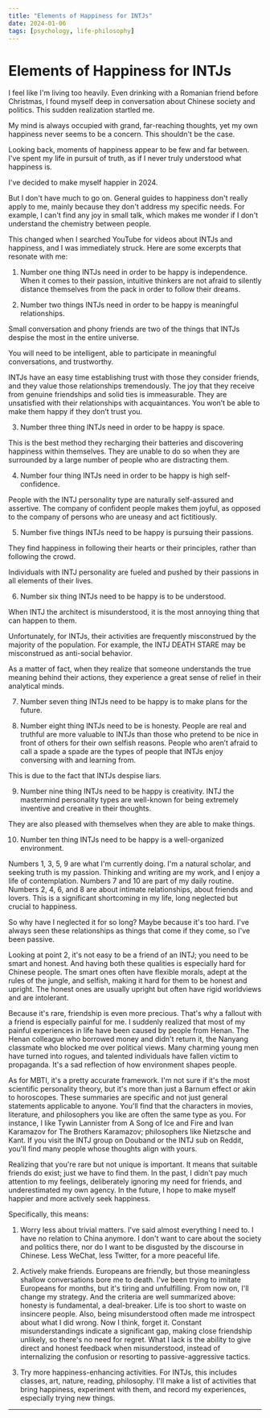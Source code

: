 ```yaml
---
title: "Elements of Happiness for INTJs"
date: 2024-01-06
tags: [psychology, life-philosophy]
---
```


# Elements of Happiness for INTJs


I feel like I'm living too heavily. Even drinking with a Romanian friend before Christmas, I found myself deep in conversation about Chinese society and politics. This sudden realization startled me.

My mind is always occupied with grand, far-reaching thoughts, yet my own happiness never seems to be a concern. This shouldn't be the case.

Looking back, moments of happiness appear to be few and far between. I've spent my life in pursuit of truth, as if I never truly understood what happiness is.

I've decided to make myself happier in 2024.

But I don't have much to go on. General guides to happiness don't really apply to me, mainly because they don't address my specific needs. For example, I can't find any joy in small talk, which makes me wonder if I don't understand the chemistry between people.

This changed when I searched YouTube for videos about INTJs and happiness, and I was immediately struck. Here are some excerpts that resonate with me:

1. Number one thing INTJs need in order to be happy is independence. When it comes to their passion, intuitive thinkers are not afraid to silently distance themselves from the pack in order to follow their dreams.

2. Number two things INTJs need in order to be happy is meaningful relationships. 

Small conversation and phony friends are two of the things that INTJs despise the most in the entire universe. 

You will need to be intelligent, able to participate in meaningful conversations, and trustworthy. 

INTJs have an easy time establishing trust with those they consider friends, and they value those relationships tremendously. The joy that they receive from genuine friendships and solid ties is immeasurable. They are unsatisfied with their relationships with acquaintances. You won’t be able to make them happy if they don’t trust you.

3. Number three thing INTJs need in order to be happy is space. 

This is the best method they recharging their batteries and discovering happiness within themselves. They are unable to do so when they are surrounded by a large number of people who are distracting them. 

4. Number four thing INTJs need in order to be happy is high self-confidence. 

People with the INTJ personality type are naturally self-assured and assertive. The company of confident people makes them joyful, as opposed to the company of persons who are uneasy and act fictitiously. 

5. Number five things INTJs need to be happy is pursuing their passions.

They find happiness in following their hearts or their principles, rather than following the crowd.

Individuals with INTJ personality are fueled and pushed by their passions in all elements of their lives.

6. Number six thing INTJs need to be happy is to be understood.

When INTJ the architect is misunderstood, it is the most annoying thing that can happen to them. 

Unfortunately, for INTJs, their activities are frequently misconstrued by the majority of the population. For example, the INTJ DEATH STARE may be misconstrued as anti-social behavior. 

As a matter of fact, when they realize that someone understands the true meaning behind their actions, they experience a great sense of relief in their analytical minds.

7. Number seven thing INTJs need to be happy is to make plans for the future. 

8. Number eight thing INTJs need to be is honesty. People are real and truthful are more valuable to INTJs than those who pretend to be nice in front of others for their own selfish reasons. People who aren’t afraid to call a spade a spade are the types of people that INTJs enjoy conversing with and learning from. 

This is due to the fact that INTJs despise liars. 

9. Number nine thing INTJs need to be happy is creativity. INTJ the mastermind personality types are well-known for being extremely inventive and creative in their thoughts. 

They are also pleased with themselves when they are able to make things.

10. Number ten thing INTJs need to be happy is a well-organized environment.

Numbers 1, 3, 5, 9 are what I'm currently doing. I'm a natural scholar, and seeking truth is my passion. Thinking and writing are my work, and I enjoy a life of contemplation. Numbers 7 and 10 are part of my daily routine. Numbers 2, 4, 6, and 8 are about intimate relationships, about friends and lovers. This is a significant shortcoming in my life, long neglected but crucial to happiness.

So why have I neglected it for so long? Maybe because it's too hard. I've always seen these relationships as things that come if they come, so I've been passive.

Looking at point 2, it's not easy to be a friend of an INTJ; you need to be smart and honest. And having both these qualities is especially hard for Chinese people. The smart ones often have flexible morals, adept at the rules of the jungle, and selfish, making it hard for them to be honest and upright. The honest ones are usually upright but often have rigid worldviews and are intolerant. 

Because it's rare, friendship is even more precious. That's why a fallout with a friend is especially painful for me. I suddenly realized that most of my painful experiences in life have been caused by people from Henan. The Henan colleague who borrowed money and didn't return it, the Nanyang classmate who blocked me over political views. Many charming young men have turned into rogues, and talented individuals have fallen victim to propaganda. It's a sad reflection of how environment shapes people.

As for MBTI, it's a pretty accurate framework. I'm not sure if it's the most scientific personality theory, but it's more than just a Barnum effect or akin to horoscopes. These summaries are specific and not just general statements applicable to anyone. You'll find that the characters in movies, literature, and philosophers you like are often the same type as you. For instance, I like Tywin Lannister from A Song of Ice and Fire and Ivan Karamazov for The Brothers Karamazov; philosophers like Nietzsche and Kant. If you visit the INTJ group on Douband or the INTJ sub on Reddit, you'll find many people whose thoughts align with yours. 

Realizing that you're rare but not unique is important. It means that suitable friends do exist; just we have to find them. In the past, I didn't pay much attention to my feelings, deliberately ignoring my need for friends, and underestimated my own agency. In the future, I hope to make myself happier and more actively seek happiness.

Specifically, this means:

1. Worry less about trivial matters. I've said almost everything I need to. I have no relation to China anymore. I don't want to care about the society and politics there, nor do I want to be disgusted by the discourse in Chinese. Less WeChat, less Twitter, for a more peaceful life.

2. Actively make friends. Europeans are friendly, but those meaningless shallow conversations bore me to death. I've been trying to imitate Europeans for months, but it's tiring and unfulfilling. From now on, I'll change my strategy. And the criteria are well summarized above: honesty is fundamental, a deal-breaker. Life is too short to waste on insincere people. Also, being misunderstood often made me introspect about what I did wrong. Now I think, forget it. Constant misunderstandings indicate a significant gap, making close friendship unlikely, so there's no need for regret. What I lack is the ability to give direct and honest feedback when misunderstood, instead of internalizing the confusion or resorting to passive-aggressive tactics. 

3. Try more happiness-enhancing activities. For INTJs, this includes classes, art, nature, reading, philosophy. I'll make a list of activities that bring happiness, experiment with them, and record my experiences, especially trying new things.

---
